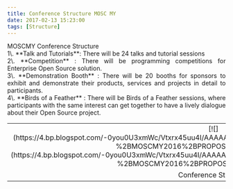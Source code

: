 ```yaml
---
title: Conference Structure MOSC MY
date: 2017-02-13 15:23:00
tags: [Structure]
---
```


<div style="text-align: justify;">MOSCMY Conference Structure  

</div>

<div style="text-align: justify;">1\. **Talk and Tutorials**: There will be 24 talks and tutorial sessions</div>

<div style="text-align: justify;">2\. **Competition** : There will be programming competitions for Enterprise Open Source solution.</div>

<div style="text-align: justify;">3\. **Demonstration Booth** : There will be 20 booths for sponsors to exhibit and demonstrate their products, services and projects in detail to participants.</div>

<div style="text-align: justify;">4\. **Birds of a Feather** : There will be Birds of a Feather sessions, where participants with the same interest can get together to have a lively dialogue about their Open Source project.</div>

<table align="center" cellpadding="0" cellspacing="0" class="tr-caption-container" style="margin-left: auto; margin-right: auto; text-align: center;">

<tbody>

<tr>

<td style="text-align: center;">[![](https://4.bp.blogspot.com/-0you0U3xmWc/Vtxrx45uu4I/AAAAAAAAAG0/rND5GdY1UQc/s400/Conf%2Bstructure%2B-%2BMOSCMY2016%2BPROPOSAL%2BV2%2BSlide.png)](https://4.bp.blogspot.com/-0you0U3xmWc/Vtxrx45uu4I/AAAAAAAAAG0/rND5GdY1UQc/s1600/Conf%2Bstructure%2B-%2BMOSCMY2016%2BPROPOSAL%2BV2%2BSlide.png)</td>

</tr>

<tr>

<td class="tr-caption" style="text-align: center;">Conference Structure</td>

</tr>

</tbody>

</table>